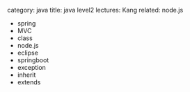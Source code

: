 category: java
title: java level2
lectures: Kang
related: node.js

- spring
- MVC
- class
- node.js
- eclipse
- springboot
- exception
- inherit
- extends
